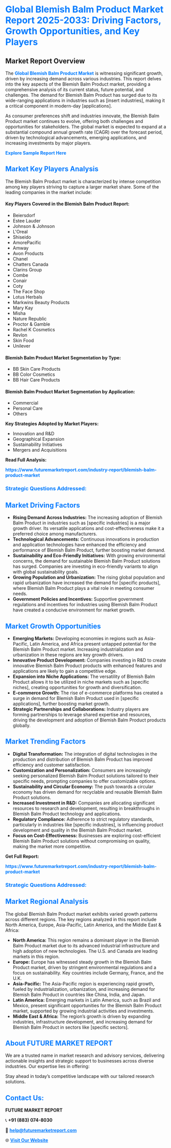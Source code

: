 <h1 style="color: #007BFF;">Global Blemish Balm Product Market Report 2025-2033: Driving Factors, Growth Opportunities, and Key Players</h1>

<section id="overview">
<h2>Market Report Overview</h2>
<p>The <a href="https://www.futuremarketreport.com/industry-report/blemish-balm-product-market" style="color: #007BFF; text-decoration: none;"><strong>Global Blemish Balm Product Market</strong></a> is witnessing significant growth, driven by increasing demand across various industries. This report delves into the key aspects of the Blemish Balm Product market, providing a comprehensive analysis of its current status, future potential, and challenges. The demand for Blemish Balm Product has surged due to its wide-ranging applications in industries such as [insert industries], making it a critical component in modern-day [applications].</p>
<p>As consumer preferences shift and industries innovate, the Blemish Balm Product market continues to evolve, offering both challenges and opportunities for stakeholders. The global market is expected to expand at a substantial compound annual growth rate (CAGR) over the forecast period, driven by technological advancements, emerging applications, and increasing investments by major players.</p>
</section>

<section id="overview">
<p><a href="https://www.futuremarketreport.com/request-sample/reportId=55032" style="color: #007BFF; text-decoration: none;"><strong>Explore Sample Report Here</strong></a></p>
</section>

<section id="key-players">
<h2 style="color: #007BFF;">Market Key Players Analysis</h2>
<p>The Blemish Balm Product market is characterized by intense competition among key players striving to capture a larger market share. Some of the leading companies in the market include:</p>
<h4>Key Players Covered in the Blemish Balm Product Report:</h4>
<ul><li>Beiersdorf</li><li>Estee Lauder</li><li>Johnson &amp; Johnson</li><li>L&#039;Oreal</li><li>Shiseido</li><li>AmorePacific</li><li>Amway</li><li>Avon Products</li><li>Chanel</li><li>Chatters Canada</li><li>Clarins Group</li><li>Combe</li><li>Conair</li><li>Coty</li><li>The Face Shop</li><li>Lotus Herbals</li><li>Markwins Beauty Products</li><li>Mary Kay</li><li>Misha</li><li>Nature Republic</li><li>Proctor &amp; Gamble</li><li>Rachel K Cosmetics</li><li>Revlon</li><li>Skin Food</li><li>Unilever</li></ul>
<h4>Blemish Balm Product Market Segmentation by Type:</h4>
<ul><li>BB Skin Care Products</li><li>BB Color Cosmetics</li><li>BB Hair Care Products</li></ul>

<h4>Blemish Balm Product Market Segmentation by Application:</h4>
<ul><li>Commercial</li><li>Personal Care</li><li>Others</li></ul>
<p><strong>Key Strategies Adopted by Market Players:</strong></p>
<ul>
<li>Innovation and R&D</li>
<li>Geographical Expansion</li>
<li>Sustainability Initiatives</li>
<li>Mergers and Acquisitions</li>
</ul>
</section>

<section>
<p><strong>Read Full Analysis: </strong></p><a href="https://www.futuremarketreport.com/industry-report/blemish-balm-product-market" style="color: #007BFF; text-decoration: none;"><strong>https://www.futuremarketreport.com/industry-report/blemish-balm-product-market</strong></a>
<h3 style="color: #007BFF;">Strategic Questions Addressed:</h3>
</section>

<section id="driving-factors">
<h2 style="color: #007BFF;">Market Driving Factors</h2>
<ul>
<li><strong>Rising Demand Across Industries:</strong> The increasing adoption of Blemish Balm Product in industries such as [specific industries] is a major growth driver. Its versatile applications and cost-effectiveness make it a preferred choice among manufacturers.</li>
<li><strong>Technological Advancements:</strong> Continuous innovations in production and application technologies have enhanced the efficiency and performance of Blemish Balm Product, further boosting market demand.</li>
<li><strong>Sustainability and Eco-Friendly Initiatives:</strong> With growing environmental concerns, the demand for sustainable Blemish Balm Product solutions has surged. Companies are investing in eco-friendly variants to align with global sustainability goals.</li>
<li><strong>Growing Population and Urbanization:</strong> The rising global population and rapid urbanization have increased the demand for [specific products], where Blemish Balm Product plays a vital role in meeting consumer needs.</li>
<li><strong>Government Policies and Incentives:</strong> Supportive government regulations and incentives for industries using Blemish Balm Product have created a conducive environment for market growth.</li>
</ul>
</section>

<section id="growth-opportunities">
<h2 style="color: #007BFF;">Market Growth Opportunities</h2>
<ul>
<li><strong>Emerging Markets:</strong> Developing economies in regions such as Asia-Pacific, Latin America, and Africa present untapped potential for the Blemish Balm Product market. Increasing industrialization and urbanization in these regions are key growth drivers.</li>
<li><strong>Innovative Product Development:</strong> Companies investing in R&D to create innovative Blemish Balm Product products with enhanced features and applications are likely to gain a competitive edge.</li>
<li><strong>Expansion into Niche Applications:</strong> The versatility of Blemish Balm Product allows it to be utilized in niche markets such as [specific niches], creating opportunities for growth and diversification.</li>
<li><strong>E-commerce Growth:</strong> The rise of e-commerce platforms has created a surge in demand for Blemish Balm Product used in [specific applications], further boosting market growth.</li>
<li><strong>Strategic Partnerships and Collaborations:</strong> Industry players are forming partnerships to leverage shared expertise and resources, driving the development and adoption of Blemish Balm Product products globally.</li>
</ul>
</section>

<section id="trending-factors">
<h2 style="color: #007BFF;">Market Trending Factors</h2>
<ul>
<li><strong>Digital Transformation:</strong> The integration of digital technologies in the production and distribution of Blemish Balm Product has improved efficiency and customer satisfaction.</li>
<li><strong>Customization and Personalization:</strong> Consumers are increasingly seeking personalized Blemish Balm Product solutions tailored to their specific needs, prompting companies to offer customizable options.</li>
<li><strong>Sustainability and Circular Economy:</strong> The push towards a circular economy has driven demand for recyclable and reusable Blemish Balm Product solutions.</li>
<li><strong>Increased Investment in R&D:</strong> Companies are allocating significant resources to research and development, resulting in breakthroughs in Blemish Balm Product technology and applications.</li>
<li><strong>Regulatory Compliance:</strong> Adherence to strict regulatory standards, particularly in industries like [specific industries], is influencing product development and quality in the Blemish Balm Product market.</li>
<li><strong>Focus on Cost-Effectiveness:</strong> Businesses are exploring cost-efficient Blemish Balm Product solutions without compromising on quality, making the market more competitive.</li>
</ul>
</section>

<section>
<p><strong>Get Full Report: </strong></p><a href="https://www.futuremarketreport.com/industry-report/blemish-balm-product-market" style="color: #007BFF; text-decoration: none;"><strong>https://www.futuremarketreport.com/industry-report/blemish-balm-product-market</strong></a>
<h3 style="color: #007BFF;">Strategic Questions Addressed:</h3>
</section>


<section id="regional-analysis">
<h2 style="color: #007BFF;">Market Regional Analysis</h2>
<p>The global Blemish Balm Product market exhibits varied growth patterns across different regions. The key regions analyzed in this report include North America, Europe, Asia-Pacific, Latin America, and the Middle East & Africa:</p>
<ul>
<li><strong>North America:</strong> This region remains a dominant player in the Blemish Balm Product market due to its advanced industrial infrastructure and high adoption of new technologies. The U.S. and Canada are leading markets in this region.</li>
<li><strong>Europe:</strong> Europe has witnessed steady growth in the Blemish Balm Product market, driven by stringent environmental regulations and a focus on sustainability. Key countries include Germany, France, and the U.K.</li>
<li><strong>Asia-Pacific:</strong> The Asia-Pacific region is experiencing rapid growth, fueled by industrialization, urbanization, and increasing demand for Blemish Balm Product in countries like China, India, and Japan.</li>
<li><strong>Latin America:</strong> Emerging markets in Latin America, such as Brazil and Mexico, present significant opportunities for the Blemish Balm Product market, supported by growing industrial activities and investments.</li>
<li><strong>Middle East & Africa:</strong> The region’s growth is driven by expanding industries, infrastructure development, and increasing demand for Blemish Balm Product in sectors like [specific sectors].</li>
</ul>
</section>

<footer>
<h2 style="color: #007BFF;">About FUTURE MARKET REPORT</h2>
<p>We are a trusted name in market research and advisory services, delivering actionable insights and strategic support to businesses across diverse industries. Our expertise lies in offering:</p>

<p>Stay ahead in today’s competitive landscape with our tailored research solutions.</p>

<h2 style="color: #007BFF;">Contact Us:</h2>
<p><strong>FUTURE MARKET REPORT</strong></p>
<p>📞 <strong>+91 (883) 074-8030</strong></p>
<p>📧 <strong><a href="mailto:help@futuremarketreport.com" style="color: #007BFF;">help@futuremarketreport.com</a></strong></p>
<p>🌐 <strong><a href="https://www.futuremarketreport.com/" style="color: #007BFF;">Visit Our Website</a></strong></p>
</footer>